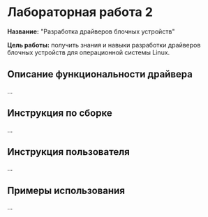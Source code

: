 # Лабораторная работа 2

**Название:** "Разработка драйверов блочных устройств"

**Цель работы:** получить знания и навыки разработки драйверов блочных устройств для операционной системы Linux.

## Описание функциональности драйвера

...

## Инструкция по сборке

...

## Инструкция пользователя

...

## Примеры использования

...